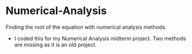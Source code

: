 # Numerical-Analysis
 Finding the root of the equation with numerical analysis methods.
- I coded this for my Numerical Analysis midterm project. Two methods are missing as it is an old project.
